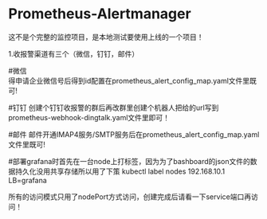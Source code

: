 # Prometheus-Alertmanager
这不是个完整的监控项目，是本地测试要使用上线的一个项目！

1.收报警渠道有三个（微信，钉钉，邮件）

#微信<br/>
得申请企业微信号后得到id配置在prometheus_alert_config_map.yaml文件里既可!

#钉钉
创建个钉钉收报警的群后再改群里创建个机器人把给的url写到prometheus-webhook-dingtalk.yaml文件里即可！

#邮件
邮件开通IMAP4服务/SMTP服务后在prometheus_alert_config_map.yaml文件里既可!

#部署grafana时首先在一台node上打标签，因为为了bashboard的json文件的数据持久化没用共享存储所以用了下策
kubectl label nodes 192.168.10.1  LB=grafana

所有的访问模式只用了nodePort方式访问，创建完成后请看一下service端口再访问！

